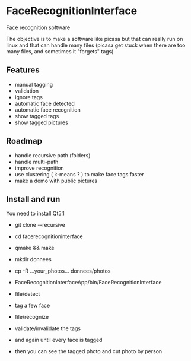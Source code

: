 # FaceRecognitionInterface
Face recognition software

The objective is to make a software like picasa but that can really run on linux and that can handle many files (picasa get stuck when there are too many files, and sometimes it "forgets" tags)


## Features

* manual tagging
* validation
* ignore tags
* automatic face detected
* automatic face recognition
* show tagged tags
* show tagged pictures

## Roadmap

* handle recursive path (folders)
* handle multi-path
* improve recognition
* use clustering ( k-means ? ) to make face tags faster
* make a demo with public pictures


## Install and run

You need to install Qt5.1


* git clone --recursive
* cd facerecognitioninterface
* qmake && make
* mkdir donnees
* cp -R ...your_photos... donnees/photos
* FaceRecognitionInterfaceApp/bin/FaceRecognitionInterface

* file/detect
* tag a few face
* file/recognize
* validate/invalidate the tags
* and again until every face is tagged

* then you can see the tagged photo and cut photo by person
